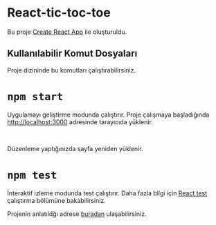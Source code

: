 # React-tic-toc-toe

<p>Bu proje <a href="https://github.com/facebook/create-react-app">Create React App</a> ile oluşturuldu.</p>

<h2>Kullanılabilir Komut Dosyaları</h2>

<p>Proje dizininde bu komutları çalıştırabilirsiniz.</p>

# <code>npm start</code>

<p>Uygulamayı geliştirme modunda çalıştırır. Proje çalışmaya başladığında <a href="http://localhost:3000">http://localhost:3000</a> adresinde tarayıcıda yüklenir.</p> 
</br>
<p>Düzenleme yaptığınızda sayfa yeniden yüklenir.</p>

# <code>npm test</code>

<p>İnteraktif izleme modunda test çalıştırır. Daha fazla bilgi için <a href="https://create-react-app.dev/docs/running-tests/">React test </a> çalıştırma bölümüne bakabilirsiniz.</p>

<p>Projenin anlatıldğı adrese <a href="https://tr.reactjs.org/tutorial/tutorial.html">buradan</a> ulaşabilirsiniz.</p>
